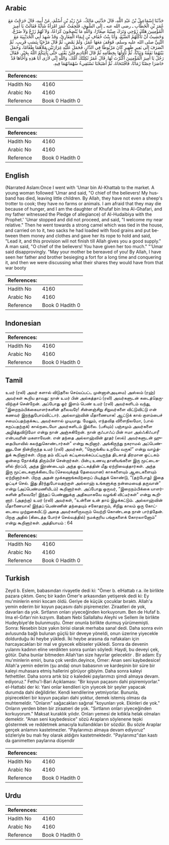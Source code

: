 ## Arabic


<div dir="rtl" lang="ar" style={{fontSize:'larger',backgroundColor:'#f8f9fa',padding:20}}>
حَدَّثَنَا إِسْمَاعِيلُ بْنُ عَبْدِ اللَّهِ، قَالَ حَدَّثَنِي مَالِكٌ، عَنْ زَيْدِ بْنِ أَسْلَمَ، عَنْ أَبِيهِ، قَالَ خَرَجْتُ مَعَ عُمَرَ بْنِ الْخَطَّابِ ـ رضى الله عنه ـ إِلَى السُّوقِ، فَلَحِقَتْ عُمَرَ امْرَأَةٌ شَابَّةٌ فَقَالَتْ يَا أَمِيرَ الْمُؤْمِنِينَ هَلَكَ زَوْجِي وَتَرَكَ صِبْيَةً صِغَارًا، وَاللَّهِ مَا يُنْضِجُونَ كُرَاعًا، وَلاَ لَهُمْ زَرْعٌ وَلاَ ضَرْعٌ، وَخَشِيتُ أَنْ تَأْكُلَهُمُ الضَّبُعُ، وَأَنَا بِنْتُ خُفَافِ بْنِ إِيمَاءَ الْغِفَارِيِّ، وَقَدْ شَهِدَ أَبِي الْحُدَيْبِيَةَ مَعَ النَّبِيِّ صلى الله عليه وسلم، فَوَقَفَ مَعَهَا عُمَرُ، وَلَمْ يَمْضِ، ثُمَّ قَالَ مَرْحَبًا بِنَسَبٍ قَرِيبٍ‏.‏ ثُمَّ انْصَرَفَ إِلَى بَعِيرٍ ظَهِيرٍ كَانَ مَرْبُوطًا فِي الدَّارِ، فَحَمَلَ عَلَيْهِ غِرَارَتَيْنِ مَلأَهُمَا طَعَامًا، وَحَمَلَ بَيْنَهُمَا نَفَقَةً وَثِيَابًا، ثُمَّ نَاوَلَهَا بِخِطَامِهِ ثُمَّ قَالَ اقْتَادِيهِ فَلَنْ يَفْنَى حَتَّى يَأْتِيَكُمُ اللَّهُ بِخَيْرٍ‏.‏ فَقَالَ رَجُلٌ يَا أَمِيرَ الْمُؤْمِنِينَ أَكْثَرْتَ لَهَا‏.‏ قَالَ عُمَرُ ثَكِلَتْكَ أُمُّكَ، وَاللَّهِ إِنِّي لأَرَى أَبَا هَذِهِ وَأَخَاهَا قَدْ حَاصَرَا حِصْنًا زَمَانًا، فَافْتَتَحَاهُ، ثُمَّ أَصْبَحْنَا نَسْتَفِيءُ سُهْمَانَهُمَا فِيهِ‏.‏
</div>
<div style={{backgroundColor:'#f8f9fa',padding:20, marginBottom: 10}}><table> <thead> <tr> <th>References:</th> <th></th> </tr> </thead> <tbody><tr><td>Hadith No</td><td>4160</td></tr><tr><td>Arabic No</td><td>4160</td></tr><tr><td>Reference</td><td>Book 0 Hadith 0</td></tr></tbody></table></div>

## Bengali


<div dir="ltr" lang="bn" style={{fontSize:'larger',backgroundColor:'#f8f9fa',padding:20}}>

</div>
<div style={{backgroundColor:'#f8f9fa',padding:20, marginBottom: 10}}><table> <thead> <tr> <th>References:</th> <th></th> </tr> </thead> <tbody><tr><td>Hadith No</td><td>4160</td></tr><tr><td>Arabic No</td><td>4160</td></tr><tr><td>Reference</td><td>Book 0 Hadith 0</td></tr></tbody></table></div>

## English


<div dir="ltr" lang="en" style={{fontSize:'larger',backgroundColor:'#f8f9fa',padding:20}}>
(Narrated Aslam:Once I went with 'Umar bin Al-Khattab to the market. A young woman followed 'Umar and said, "O chief of the believers! My husband has died, leaving little children. By Allah, they have not even a sheep's trotter to cook; they have no farms or animals. I am afraid that they may die because of hunger, and I am the daughter of Khufaf bin Ima Al-Ghafari, and my father witnessed the Pledge of allegiance) of Al-Hudaibiya with the Prophet.' 'Umar stopped and did not proceed, and said, "I welcome my near relative." Then he went towards a strong camel which was tied in the house, and carried on to it, two sacks he had loaded with food grains and put between them money and clothes and gave her its rope to hold and said, "Lead it, and this provision will not finish till Allah gives you a good supply." A man said, "O chief of the believers! You have given her too much." "'Umar said disapprovingly. "May your mother be bereaved of you! By Allah, I have seen her father and brother besieging a fort for a long time and conquering it, and then we were discussing what their shares they would have from that war booty
</div>
<div style={{backgroundColor:'#f8f9fa',padding:20, marginBottom: 10}}><table> <thead> <tr> <th>References:</th> <th></th> </tr> </thead> <tbody><tr><td>Hadith No</td><td>4160</td></tr><tr><td>Arabic No</td><td>4160</td></tr><tr><td>Reference</td><td>Book 0 Hadith 0</td></tr></tbody></table></div>

## Indonesian


<div dir="ltr" lang="id" style={{fontSize:'larger',backgroundColor:'#f8f9fa',padding:20}}>

</div>
<div style={{backgroundColor:'#f8f9fa',padding:20, marginBottom: 10}}><table> <thead> <tr> <th>References:</th> <th></th> </tr> </thead> <tbody><tr><td>Hadith No</td><td>4160</td></tr><tr><td>Arabic No</td><td>4160</td></tr><tr><td>Reference</td><td>Book 0 Hadith 0</td></tr></tbody></table></div>

## Tamil


<div dir="ltr" lang="ta" style={{fontSize:'larger',backgroundColor:'#f8f9fa',padding:20}}>
உமர் (ரலி) அவர் களால் விடுதலை செய்யப்பட்ட முன்னாள்அடிமை) அஸ்லம் (ரஹ்) அவர்கள் கூறிய தாவது: நான் உமர் பின் அல்கத்தாப் (ரலி) அவர்களுடன் கடைத்தெருவிற்குச் சென்றேன். அப்போது ஓர் இளம் பெண் உமர் (ரலி) அவர்களிடம் வந்து, “இறைநம்பிக்கையாளர்களின் தலைவரே! சின்னஞ்சிறு சிறுவர்களை விட்டுவிட்டு என் கணவர் இறந்துபோய்விட்டார். அல்லாஹ்வின் மீதாணையாக! ஆட்டுக் கால் குளம்பைச் சமைப்பதற்குக்கூட அவர்களால் முடியாது. மேலும், எந்தவித விளைநிலமோ, (பால் கறப்பதற்குக்) கால்நடையோ அவர்களிடம் இல்லை. (பசியும்) பஞ்சமும் அவர்களை அழித்துவிடுமோ என்று நான் அஞ்சுகிறேன். நான் குஃபாஃப் பின் ஈமா அல்ஃகிஃபாரீ என்பவரின் மகளாவேன். என் தந்தை அல்லாஹ்வின் தூதர் (ஸல்) அவர்களுடன் ஹுதைபியாவில் கலந்துகொண்டார்கள்” என்று கூறினார். அங்கிருந்து நகராமல் அப்பெண்ணுடனே நின்றிருந்த உமர் (ரலி) அவர்கள், “நெருங்கிய உறவே வருக!” என்று வாழ்த்துக் கூறினார்கள். பிறகு தம் வீட்டில் கட்டிவைக்கப்பட்டிருந்த திடகாத் திரமான ஒட்டகம் ஒன்றை நோக்கித் திரும்பிச் சென்றார்கள். பின்பு உணவு தானியங்களை இரு மூட்டைகளில் நிரப்பி, அந்த இரண்டையும் அந்த ஒட்டகத்தின் மீது ஏற்றிவைத்தார்கள். அந்த இரு மூட்டைகளுக்கிடையே (செலவுக்குத் தேவையான) காசுகளையும் ஆடைகளையும் ஏற்றினார்கள். பிறகு அதன் மூக்கணாங்கயிற்றைப் பிடித்துக் கொண்டு, “(தற்போது) இதை ஓட்டிச் செல். இது தீர்ந்துபோவதற்குள் அல்லாஹ் உங்களுக்கு நன்மையைத் தருவான்” என்று (அப்பெண்மணியிடம்) கூறினார்கள். அப்போது ஒருவர், “இறைநம்பிக்கை யாளர்களின் தலைவரே! இந்தப் பெண்ணுக்கு அதிகமாகவே வழங்கி விட்டீர்கள்” என்று கூறினார். (அதற்கு) உமர் (ரலி) அவர்கள், “உன்னை உன் தாய் இழக்கட்டும். அல்லாஹ்வின் மீதாணையாக! இந்தப் பெண்ணின் தந்தையும் சகோதரரும், சிறிது காலம் ஒரு கோட்டையை முற்றுகையிட்டு அதை அவர்களிருவரும் வெற்றி கொண்டதை நான் பார்த்தேன். பிறகு அதில் (கிடைத்த போர்ச் செல்வத்தில்) நமக்குரிய பங்குகளைக் கோரலானோம்” என்று கூறினார்கள். அத்தியாயம் : 64
</div>
<div style={{backgroundColor:'#f8f9fa',padding:20, marginBottom: 10}}><table> <thead> <tr> <th>References:</th> <th></th> </tr> </thead> <tbody><tr><td>Hadith No</td><td>4160</td></tr><tr><td>Arabic No</td><td>4160</td></tr><tr><td>Reference</td><td>Book 0 Hadith 0</td></tr></tbody></table></div>

## Turkish


<div dir="ltr" lang="tr" style={{fontSize:'larger',backgroundColor:'#f8f9fa',padding:20}}>
Zeyd b. Eslem, babasından rivayetle dedi ki: "Ömer b. elHattab r.a. ile birlikte pazara çıktım. Genç bir kadın Ömer'e arkasından yetişerek dedi ki: Ey mu'minlerin emiri kocam öldü. Geriye de küçük çocuklar bıraktı. Allah'a yemin ederim bir koyun paçasını dahi pişiremezler. Ziraatleri de yok, davarları da yok. Sırtlanın onları yiyeceğinden korkuyorum. Ben de Hufaf b. Ima el-Gıfarı'nin kızıyım. Babam Nebi Sallallahu Aleyhi ve Sellem ile birlikte Hudeybiye'de bulunmuştu. Ömer onunla birlikte durmuş yürümemişti. Sonra: Nesebin bize yakın birisi olarak merhaba sana! dedi. Daha sonra evin avlusunda bağlı bulunan güçlü bir deveye yöneldi, onun üzerine yiyecekle doldurduğu iki heybe yükledi. İki heybe arasına da nafakaları için harcayacakları bir mal ve giyecek elbiseler yükledi. Sonra da devenin yularını kadının eline verdikten sonra şunları söyledi: Haydi, bu deveyi çek, götür. Daha bunlar bitmeden Allah'tan size hayırlar gelecektir . Bir adam: Ey mu'minlerin emiri, buna çok verdin.deyince, Ömer: Anan seni kaybedesice! Allah'a yemin ederim (şu anda) onun babasının ve kardeşinin bir süre bir kaleyi muhasara etmiş hallerini görüyor gibiyim. Daha sonra kaleyi fethettiler. Daha sonra artık biz o kaledeki paylarımızı şimdi almaya devam. ediyoruz." Fethu'l-Bari Açıklaması: "Bir koyun paçasını dahi pişiremiyorlar." el-Hattabi der ki: Yani onlar kendileri için yiyecek bir şeyler yapacak durumda dahi değildirler. Kendi kendilerine yetmiyorlar. Bununla, pişirecekleri bir koyun paçaları dahi yoktur, demek istemiş olması da muhtemeldir. "Onların" sağacakları sağınal "koyunları yok. Ekinleri de yok." Onların yerden biten bir ziraatıeri de yok. "Sırtlanın onları yiyeceğinden korkuyorum." Maksat kuraklık yılıdır. Onları yemesi de kıtlıkla helak olmaları demektir. "Anan seni kaybedesice" sözü Arapların söylenene tepki göstermek ve reddetmek amacıyla kullandıkları bir sözdür. Bu sözle Araplar gerçek anlamını kastetmezler. "Paylarımızı almaya devam ediyoruz" sözleriyle bu malı fey olarak aldığını kastetmektedir. "Paylarımız"dan kastı da ganimetten paylarına düşendir
</div>
<div style={{backgroundColor:'#f8f9fa',padding:20, marginBottom: 10}}><table> <thead> <tr> <th>References:</th> <th></th> </tr> </thead> <tbody><tr><td>Hadith No</td><td>4160</td></tr><tr><td>Arabic No</td><td>4160</td></tr><tr><td>Reference</td><td>Book 0 Hadith 0</td></tr></tbody></table></div>

## Urdu


<div dir="rtl" lang="ur" style={{fontSize:'larger',backgroundColor:'#f8f9fa',padding:20}}>

</div>
<div style={{backgroundColor:'#f8f9fa',padding:20, marginBottom: 10}}><table> <thead> <tr> <th>References:</th> <th></th> </tr> </thead> <tbody><tr><td>Hadith No</td><td>4160</td></tr><tr><td>Arabic No</td><td>4160</td></tr><tr><td>Reference</td><td>Book 0 Hadith 0</td></tr></tbody></table></div>